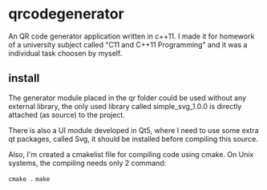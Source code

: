 # qrcodegenerator
An QR code generator application written in c++11. I made it for homework of a university subject called "C11 and C++11 Programming" and it was a individual task choosen by myself.

## install
The generator module placed in the qr folder could be used without any external library, the only used library called simple_svg_1.0.0 is directly attached (as source) to the project.

There is also a UI module developed in Qt5, where I need to use some extra qt packages, called Svg, it should be installed before compiling this source.

Also, I'm created a cmakelist file for compiling code using cmake. On Unix systems, the compiling needs only 2 command:

`cmake .`
`make`

